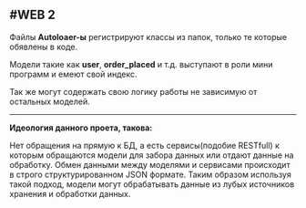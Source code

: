 #WEB 2
---

Файлы **Autoloaer-ы** регистрируют классы из папок, только те которые обявлены в коде.

Модели такие как **user**, **order_placed** и т.д. выступают в роли мини программ и емеют свой индекс.

Так же могут содержать свою логику работы не зависимую от остальных моделей.

---

**Идеология данного проета, такова:**

Нет обращения на прямую к БД, а есть сервисы(подобие RESTfull) к которым обращаются модели для 
забора данных или отдают данные на обработку. 
Обмен данными между моделями и сервисами происходит в строго структурированном JSON формате.
Таким образом используя такой подход, модели могут обрабатывать данные из лубых источников хранения и обработки данных. 
